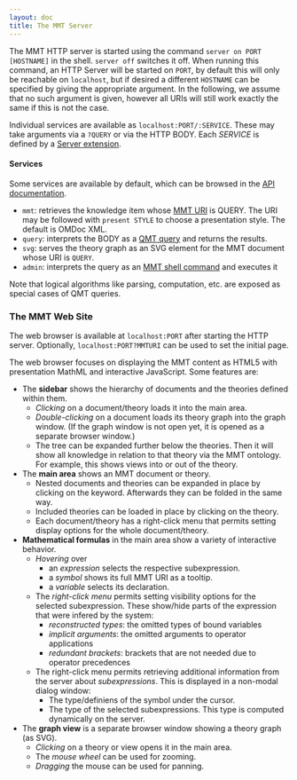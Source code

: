 ```yaml
---
layout: doc
title: The MMT Server
---
```


The MMT HTTP server is started using the command `server on PORT [HOSTNAME]` in the shell. `server off` switches it off.
When running this command, an HTTP Server will be started on `PORT`, by default this will only be reachable on `localhost`, but if desired a different `HOSTNAME` can be specified by giving the appropriate argument. 
In the following, we assume that no such argument is given, however all URIs will still work exactly the same if this is not the case. 

Individual services are available as `localhost:PORT/:SERVICE`. These may take arguments via a `?QUERY` or via the HTTP BODY.
Each *SERVICE* is defined by a [Server extension](../api/extensions.html).

#### Services
Some services are available by default, which can be browsed in the [API documentation](https://uniformal.github.io/apidoc/index.html#info.kwarc.mmt.api.web.ServerExtension).

* `mmt`: retrieves the knowledge item whose [MMT URI](../api/uris.html) is QUERY. The URI may be followed with `present STYLE` to choose a presentation style. The default is OMDoc XML.
* `query`: interprets the BODY as a [QMT query](../api/queries.html) and returns the results.
* `svg`: serves the theory graph as an SVG element for the MMT document whose URI is `QUERY`.
* `admin`: interprets the query as an [MMT shell command](shell.html) and executes it

Note that logical algorithms like parsing, computation, etc. are exposed as special cases of QMT queries. 

### The MMT Web Site

The web browser is available at `localhost:PORT` after starting the HTTP server. Optionally, `localhost:PORT?MMTURI` can be used to set the initial page.

The web browser focuses on displaying the MMT content as HTML5 with presentation MathML and interactive JavaScript.
Some features are:

* The **sidebar** shows the hierarchy of documents and the theories defined within them.
  * *Clicking* on a document/theory loads it into the main area.
  * *Double-clicking* on a document loads its theory graph into the graph window. (If the graph window is not open yet, it is opened as a separate browser window.)
  * The tree can be expanded further below the theories. Then it will show all knowledge in relation to that theory via the MMT ontology. For example, this shows views into or out of the theory.
* The **main area** shows an MMT document or theory.
  * Nested documents and theories can be expanded in place by clicking on the keyword. Afterwards they can be folded in the same way.
  * Included theories can be loaded in place by clicking on the theory.
  * Each document/theory has a right-click menu that permits setting display options for the whole document/theory.
* **Mathematical formulas** in the main area show a variety of interactive behavior.
    * *Hovering* over
      * an *expression* selects the respective subexpression.
      * a *symbol* shows its full MMT URI as a tooltip.
      * a *variable* selects its declaration.
    * The *right-click menu* permits setting visibility options for the selected subexpression.
        These show/hide parts of the expression that were infered by the system:
      * *reconstructed types*: the omitted types of bound variables
      * *implicit arguments*: the omitted arguments to operator applications
      * *redundant brackets*: brackets that are not needed due to operator precedences
    * The right-click menu permits retrieving additional information from the server about *subexpressions*.
        This is displayed in a non-modal dialog window:
      * The type/definiens of the symbol under the cursor.
      * The type of the selected subexpressions. This type is computed dynamically on the server.
* The **graph view** is a separate browser window showing a theory graph (as SVG).
  * *Clicking* on a theory or view opens it in the main area.
  * The *mouse wheel* can be used for zooming.
  * *Dragging* the mouse can be used for panning.
